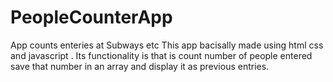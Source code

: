 # PeopleCounterApp
App counts enteries at Subways etc
This app bacisally made using html css and javascript . Its functionality is that is count number of people entered save that number in an array and display it as previous entries.
